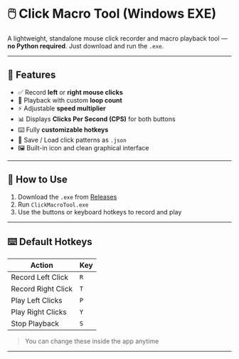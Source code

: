 # 🖱️ Click Macro Tool (Windows EXE)

A lightweight, standalone mouse click recorder and macro playback tool — **no Python required**. Just download and run the `.exe`.

---

## 🚀 Features

- ✅ Record **left** or **right mouse clicks**
- 🔁 Playback with custom **loop count**
- ⚡ Adjustable **speed multiplier**
- 📊 Displays **Clicks Per Second (CPS)** for both buttons
- ⌨️ Fully **customizable hotkeys**
- 💾 Save / Load click patterns as `.json`
- 🖼️ Built-in icon and clean graphical interface

---

## 📂 How to Use

1. Download the `.exe` from [Releases](https://github.com/your-username/your-repo/releases)
2. Run `ClickMacroTool.exe`
3. Use the buttons or keyboard hotkeys to record and play

---

## ⌨️ Default Hotkeys

| Action            | Key |
|-------------------|-----|
| Record Left Click | `R` |
| Record Right Click| `T` |
| Play Left Clicks  | `P` |
| Play Right Clicks | `Y` |
| Stop Playback     | `S` |

> You can change these inside the app anytime

---

